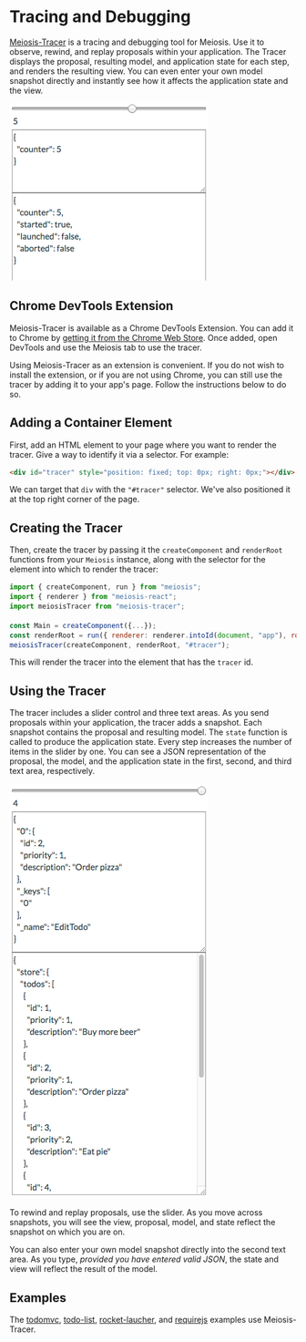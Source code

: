 # Tracing and Debugging

[Meiosis-Tracer](https://github.com/foxdonut/meiosis-tracer) is a tracing and debugging tool for Meiosis. Use it to observe, rewind, and replay proposals within your application. The Tracer displays the proposal, resulting model, and application state for each step, and renders the resulting view. You can even enter your own model snapshot directly and instantly see how it affects the application state and the view.

<img src="images/tracer-1.png"/>

## Chrome DevTools Extension

Meiosis-Tracer is available as a Chrome DevTools Extension. You can add it to Chrome by
[getting it from the Chrome Web Store](https://chrome.google.com/webstore/detail/meiosis-tracer/dkopklbedmgjejahhfkfklpkgdnigjii). Once added, open DevTools and use the Meiosis tab to use the tracer.

Using Meiosis-Tracer as an extension is convenient. If you do not wish to install the extension, or if you are not using Chrome, you can still use the tracer by adding it to your app's page. Follow the instructions below to do so.

## Adding a Container Element

First, add an HTML element to your page where you want to render the tracer. Give a way to identify it via a selector. For example:

```html
<div id="tracer" style="position: fixed; top: 0px; right: 0px;"></div>
```

We can target that `div` with the `"#tracer"` selector. We've also positioned it at the top right corner of the page.

## Creating the Tracer

Then, create the tracer by passing it the `createComponent` and `renderRoot` functions from your
`Meiosis` instance, along with the selector for the element into which to render the tracer:

```javascript
import { createComponent, run } from "meiosis";
import { renderer } from "meiosis-react";
import meiosisTracer from "meiosis-tracer";

const Main = createComponent({...});
const renderRoot = run({ renderer: renderer.intoId(document, "app"), rootComponent: Main });
meiosisTracer(createComponent, renderRoot, "#tracer");
```

This will render the tracer into the element that has the `tracer` id.

## Using the Tracer

The tracer includes a slider control and three text areas. As you send proposals within your application, the tracer adds a snapshot. Each snapshot contains the proposal and resulting model. The `state` function is called to produce the application state. Every step increases the number of items in the slider by one. You can see a JSON representation of the proposal, the model, and the application state in the first, second, and third text area, respectively.

<img src="images/tracer-2.png"/>

To rewind and replay proposals, use the slider. As you move across snapshots, you will see the view, proposal, model, and state reflect the snapshot on which you are on.

You can also enter your own model snapshot directly into the second text area. As you type, *provided you have entered valid JSON*, the state and view will reflect the result of the model.

## Examples

The [todomvc](https://github.com/foxdonut/meiosis-examples/tree/v0.9.0/examples/todomvc), [todo-list](https://github.com/foxdonut/meiosis-examples/tree/v0.9.0/examples/todo-list), [rocket-laucher](https://github.com/foxdonut/meiosis-examples/tree/v0.9.0/examples/rocket-launcher), and [requirejs](https://github.com/foxdonut/meiosis-examples/tree/v0.9.0/examples/requirejs) examples use Meiosis-Tracer.
